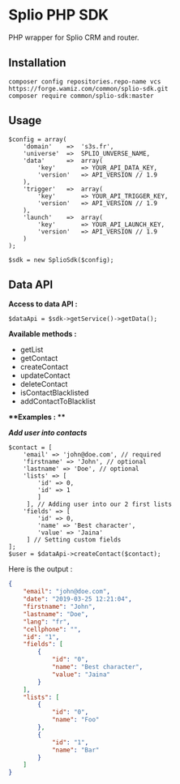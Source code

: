 
# Splio PHP SDK

PHP wrapper for Splio CRM and router.

## Installation

    composer config repositories.repo-name vcs https://forge.wamiz.com/common/splio-sdk.git
    composer require common/splio-sdk:master

## Usage

    $config = array(
        'domain'    =>  's3s.fr',
        'universe'  =>  SPLIO_UNVERSE_NAME,
        'data'      =>  array(
            'key'       => YOUR_API_DATA_KEY,
            'version'   => API_VERSION // 1.9
        ),
        'trigger'   =>  array(
            'key'       => YOUR_API_TRIGGER_KEY,
            'version'   => API_VERSION // 1.9
        ),
        'launch'    =>  array(
            'key'       => YOUR_API_LAUNCH_KEY,
            'version'   => API_VERSION // 1.9
        )
    );

    $sdk = new SplioSdk($config);

## Data API

**Access to data API :**

    $dataApi = $sdk->getService()->getData();

**Available methods :**

 - getList
 - getContact
 - createContact
 - updateContact
 - deleteContact
 - isContactBlacklisted
 - addContactToBlacklist

__**Examples : **__

***Add user into contacts***

    $contact = [
	    'email' => 'john@doe.com', // required
	    'firstname' => 'John', // optional
	    'lastname' => 'Doe', // optional
	    'lists' => [
		    'id' => 0,
		    'id' => 1
		    ]
		 ], // Adding user into our 2 first lists
	    'fields' => [
		    'id' => 0,
		    'name' => 'Best character',
		    'value' => 'Jaina'
		 ] // Setting custom fields
    ];
    $user = $dataApi->createContact($contact);

Here is the output :

```json
{
    "email": "john@doe.com",
    "date": "2019-03-25 12:21:04",
    "firstname": "John",
    "lastname": "Doe",
    "lang": "fr",
    "cellphone": "",
    "id": "1",
    "fields": [
        {
            "id": "0",
            "name": "Best character",
            "value": "Jaina"
        }
    ],
    "lists": [
        {
            "id": "0",
            "name": "Foo"
        },
        {
            "id": "1",
            "name": "Bar"
        }
    ]
}
```